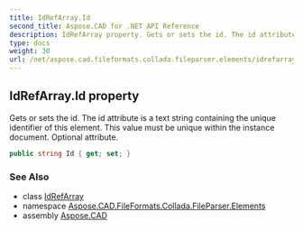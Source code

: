 ```yaml
---
title: IdRefArray.Id
second_title: Aspose.CAD for .NET API Reference
description: IdRefArray property. Gets or sets the id. The id attribute is a text string containing the unique identifier of this element. This value must be unique within the instance document. Optional attribute
type: docs
weight: 30
url: /net/aspose.cad.fileformats.collada.fileparser.elements/idrefarray/id/
---
```

## IdRefArray.Id property

Gets or sets the id. The id attribute is a text string containing the unique identifier of this element. This value must be unique within the instance document. Optional attribute.

```csharp
public string Id { get; set; }
```

### See Also

* class [IdRefArray](../)
* namespace [Aspose.CAD.FileFormats.Collada.FileParser.Elements](../../idrefarray/)
* assembly [Aspose.CAD](../../../)


